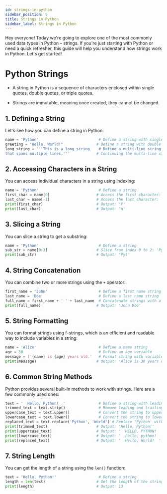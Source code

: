 ```yaml
---  
id: strings-in-python  
sidebar_position: 9  
title: Strings in Python  
sidebar_label: Strings in Python  
---
```


Hey everyone! Today we're going to explore one of the most commonly used data types in Python – strings. If you're just starting with Python or need a quick refresher, this guide will help you understand how strings work in Python. Let's get started!
# Python Strings


* A string in Python is a sequence of characters enclosed within single quotes, double quotes, or triple quotes.

* Strings are immutable, meaning once created, they cannot be changed.
## 1. Defining a String


Let's see how you can define a string in Python:  
```python  
name = 'Python'                           # Define a string with single quotes  
greeting = "Hello, World!"               # Define a string with double quotes  
long_string = '''This is a long string    # Define a multi-line string with triple quotes  
that spans multiple lines.'''            # Continuing the multi-line string  
```
## 2. Accessing Characters in a String


You can access individual characters in a string using indexing:  
```python  
name = 'Python'                           # Define a string  
first_char = name[0]                     # Access the first character: 'P'  
last_char = name[-1]                     # Access the last character: 'n'  
print(first_char)                        # Output: 'P'  
print(last_char)                         # Output: 'n'  
```
## 3. Slicing a String


You can slice a string to get a substring:  
```python  
name = 'Python'                           # Define a string  
sub_str = name[0:3]                      # Slice from index 0 to 2: 'Pyt'  
print(sub_str)                           # Output: 'Pyt'  
```
## 4. String Concatenation


You can combine two or more strings using the `+` operator:  
```python  
first_name = 'John'                       # Define a first name string  
last_name = 'Doe'                         # Define a last name string  
full_name = first_name + ' ' + last_name  # Concatenate strings with a space  
print(full_name)                         # Output: 'John Doe'  
```
## 5. String Formatting


You can format strings using f-strings, which is an efficient and readable way to include variables in a string:  
```python  
name = 'Alice'                            # Define a name string  
age = 30                                  # Define an age variable  
message = f'{name} is {age} years old.'   # Format string with variables  
print(message)                           # Output: 'Alice is 30 years old.'  
```
## 6. Common String Methods


Python provides several built-in methods to work with strings. Here are a few commonly used ones:  
```python  
text = '  Hello, Python!  '               # Define a string with leading and trailing spaces  
trimmed_text = text.strip()               # Remove leading and trailing spaces: 'Hello, Python!'  
uppercase_text = text.upper()             # Convert the string to uppercase: '  HELLO, PYTHON!  '  
lowercase_text = text.lower()             # Convert the string to lowercase: '  hello, python!  '  
replaced_text = text.replace('Python', 'World') # Replace 'Python' with 'World': '  Hello, World!  '  
print(trimmed_text)                      # Output: 'Hello, Python!'  
print(uppercase_text)                    # Output: '  HELLO, PYTHON!  '  
print(lowercase_text)                    # Output: '  hello, python!  '  
print(replaced_text)                     # Output: '  Hello, World!  '  
```
## 7. String Length


You can get the length of a string using the `len()` function:  
```python  
text = 'Hello, Python!'                   # Define a string  
length = len(text)                       # Get the length of the string: 13  
print(length)                            # Output: 13  
```